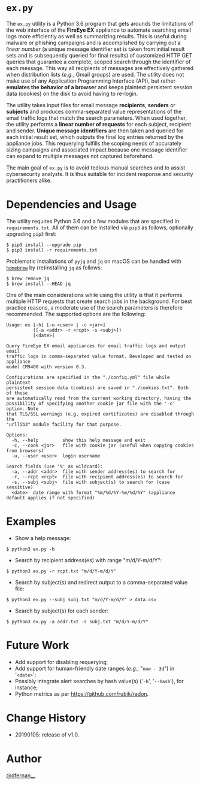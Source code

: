 # `ex.py`

The `ex.py` utility is a Python 3.6 program that gets arounds the limitations of the web interface of the **FireEye EX** appliance to automate searching email logs more efficiently as well as summarizing results. This is useful during malware or phishing campaigns and is accomplished by carrying out a *linear number* (a unique message identifier set is taken from initial result sets and is subsequently queried for final results) of customized HTTP GET queries that guarantee a complete, scoped search through the identifier of each message. This way all recipients of messages are effectively gathered when distribution lists (*e.g.*, Gmail groups) are used. The utility does not make use of any Application Programming Interface (API), but rather **emulates the behavior of a browser** and keeps plaintext persistent session data (cookies) on the disk to avoid having to re-login.

The utility takes input files for email message **recipients**, **senders** or **subjects** and produces comma-separated value representations of the email traffic logs that match the search parameters. When used together, the utility performs a **linear number of requests** for each subject, recipient and sender. **Unique message identifiers** are then taken and queried for each initial result set, which outputs the final log entries returned by the appliance jobs. This requerying fulfills the scoping needs of accurately sizing campaigns and associated impact because one message identifier can expand to multiple messages not captured beforehand.

The main goal of `ex.py` is to avoid tedious manual searches and to assist cybersecurity analysts. It is thus suitable for incident response and security practitioners alike.

# Dependencies and Usage

The utility requires Python 3.6 and a few modules that are specified in `requirements.txt`. All of them can be installed via `pip3` as follows, optionally upgrading `pip3` first:

```
$ pip3 install --upgrade pip
$ pip3 install -r requirements.txt
```

Problematic installations of `pyjq` and `jq` on macOS can be handled with [`homebrew`](https://brew.sh/) by (re)installing `jq` as follows:

```
$ brew remove jq
$ brew install --HEAD jq
```

One of the main considerations while using the utility is that it performs multiple HTTP requests that create search jobs in the background. For best practice reasons, a moderate use of the search parameters is therefore recommended. The supported options are the following:

```
Usage: ex [-h] [-u <user> | -c <jar>]
          ([-a <addr> -r <rcpt> -s <subj>])
          [<date>]

Query FireEye EX email appliances for email traffic logs and output email
traffic logs in comma-separated value format. Developed and tested on appliance
model CM9400 with version 8.3.

Configurations are specified in the "./config.yml" file while plaintext
persistent session data (cookies) are saved in "./cookies.txt". Both of these
are automatically read from the current working directory, having the
possibility of specifying another cookie jar file with the '-c' option. Note
that TLS/SSL warnings (e.g, expired certificates) are disabled through the
"urllib3" module facility for that purpose.

Options:
  -h, --help         show this help message and exit
  -c, --cook <jar>   file with cookie jar (useful when copying cookies from browsers)
  -u, --user <user>  login username

Search fields (use '%' as wildcard):
  -a, --addr <addr>  file with sender address(es) to search for
  -r, --rcpt <rcpt>  file with recipient address(es) to search for
  -s, --subj <subj>  file with subject(s) to search for (case sensitive)
  <date>  date range with format "%m/%d/%Y-%m/%d/%Y" (appliance default applies if not specified)
```

# Examples

* Show a help message:

```
$ python3 ex.py -h
```

* Search by recipient address(es) with range "m/d/Y-m/d/Y":

```
$ python3 ex.py -r rcpt.txt "m/d/Y-m/d/Y"
```

* Search by subject(s) and redirect output to a comma-separated value file:

```
$ python3 ex.py --subj subj.txt "m/d/Y-m/d/Y" > data.csv
```

* Search by subject(s) for each sender:

```
$ python3 ex.py -a addr.txt -s subj.txt "m/d/Y-m/d/Y"
```

# Future Work

* Add support for disabling requerying;
* Add support for human-friendly date ranges (*e.g.*, "`now - 3d`") in '`<date>`';
* Possibly integrate alert searches by hash value(s) ('`-h`', '`--hash`'), for instance;
* Python metrics as per https://github.com/rubik/radon.

# Change History

* 20190105: release of v1.0.

# Author

[@dfernan__](https://twitter.com/dfernan__)
